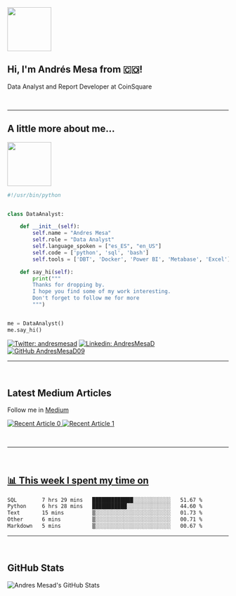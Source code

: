 <img src="https://media.giphy.com/media/XO8RMtRaK73isIt0i2/giphy.gif" width="100">
<h2> Hi, I'm Andrés Mesa from 🇨🇴!  </h2>

<p>Data Analyst and Report Developer at CoinSquare</p>
<br />

---

##  A little more about me...
<img src="https://media.giphy.com/media/fOoAQibaklcg4RZfRB/giphy.gif" width="100">

```python
#!/usr/bin/python


class DataAnalyst:

    def __init__(self):
        self.name = "Andres Mesa"
        self.role = "Data Analyst"
        self.language_spoken = ["es_ES", "en_US"]
        self.code = ['python', 'sql', 'bash']
        self.tools = ['DBT', 'Docker', 'Power BI', 'Metabase', 'Excel']

    def say_hi(self):
        print("""
        Thanks for dropping by.
        I hope you find some of my work interesting.
        Don't forget to follow me for more
        """)


me = DataAnalyst()
me.say_hi()

```

[![Twitter: andresmesad](https://img.shields.io/twitter/follow/AndresMesaD?style=social)][twitter]
[![Linkedin: AndresMesaD](https://img.shields.io/badge/-andresmeasd-blue?style=flat-square&logo=Linkedin&logoColor=white&link=https://www.linkedin.com/in/andresmesad/)][linkedin]
[![GitHub AndresMesaD09](https://img.shields.io/github/followers/andresmesad09?label=follow&style=social)][github]

---
<br />

## Latest Medium Articles

Follow me in [Medium][medium]

<a target="_blank" href="https://github-readme-medium-recent-article.vercel.app/medium/@andresf.mesad/0"><img src="https://github-readme-medium-recent-article.vercel.app/medium/@andresf.mesad/0" alt="Recent Article 0"> 
<a target="_blank" href="https://github-readme-medium-recent-article.vercel.app/medium/@andresf.mesad/1"><img src="https://github-readme-medium-recent-article.vercel.app/medium/@andresf.mesad/1" alt="Recent Article 1"> 

<br />

---
<br />

## 📊 This week I spent my time on

<!--START_SECTION:waka-->

```txt
SQL        7 hrs 29 mins   █████████████░░░░░░░░░░░░   51.67 %
Python     6 hrs 28 mins   ███████████░░░░░░░░░░░░░░   44.60 %
Text       15 mins         ▒░░░░░░░░░░░░░░░░░░░░░░░░   01.73 %
Other      6 mins          ▒░░░░░░░░░░░░░░░░░░░░░░░░   00.71 %
Markdown   5 mins          ▒░░░░░░░░░░░░░░░░░░░░░░░░   00.67 %
```

<!--END_SECTION:waka-->

---
<br />

## GitHub Stats

  <img align="left" alt="Andres Mesad's GitHub Stats" src="https://github-readme-stats.vercel.app/api?username=andresmesad09&show_icons=true&hide_border=false&title_color=ff652f&icon_color=FFE400&bg_color=09131B&text_color=ffffff&border_color=0c1a25" />

<br />


[twitter]: https://twitter.com/andresmesad
[instagram]: https://instagram.com/andresmesad
[linkedin]: https://www.linkedin.com/in/andresmesad/
[github]: https://github.com/andresmesad09
[medium]: https://medium.com/@andresf.mesad
